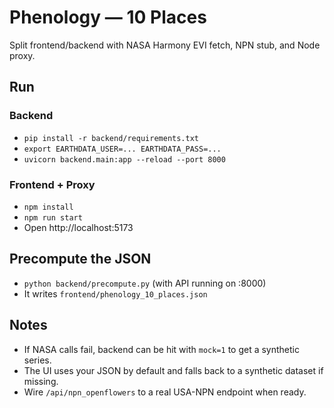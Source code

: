 # Phenology — 10 Places

Split frontend/backend with NASA Harmony EVI fetch, NPN stub, and Node proxy.

## Run

### Backend
- `pip install -r backend/requirements.txt`
- `export EARTHDATA_USER=... EARTHDATA_PASS=...`
- `uvicorn backend.main:app --reload --port 8000`

### Frontend + Proxy
- `npm install`
- `npm run start`
- Open http://localhost:5173

## Precompute the JSON
- `python backend/precompute.py` (with API running on :8000)
- It writes `frontend/phenology_10_places.json`

## Notes
- If NASA calls fail, backend can be hit with `mock=1` to get a synthetic series.
- The UI uses your JSON by default and falls back to a synthetic dataset if missing.
- Wire `/api/npn_openflowers` to a real USA-NPN endpoint when ready.
